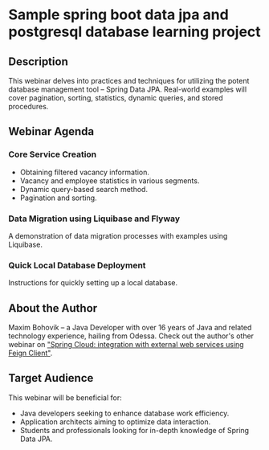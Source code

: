 # Sample spring boot data jpa and postgresql database learning project

## Description
This webinar delves into practices and techniques for utilizing the potent database management tool – Spring Data JPA. Real-world examples will cover pagination, sorting, statistics, dynamic queries, and stored procedures.

## Webinar Agenda

### Core Service Creation
- Obtaining filtered vacancy information.
- Vacancy and employee statistics in various segments.
- Dynamic query-based search method.
- Pagination and sorting.

### Data Migration using Liquibase and Flyway
A demonstration of data migration processes with examples using Liquibase.

### Quick Local Database Deployment
Instructions for quickly setting up a local database.

## About the Author
Maxim Bohovik – a Java Developer with over 16 years of Java and related technology experience, hailing from Odessa. Check out the author's other webinar on  ["Spring Cloud: integration with external web services using Feign Client"](https://www.youtube.com/watch?v=uQ_LwKG-Urk&t=880s&pp=ygUb0JHQvtCz0L7QstC40Log0JzQsNC60YHQuNC8).

## Target Audience
This webinar will be beneficial for:
- Java developers seeking to enhance database work efficiency.
- Application architects aiming to optimize data interaction.
- Students and professionals looking for in-depth knowledge of Spring Data JPA.


